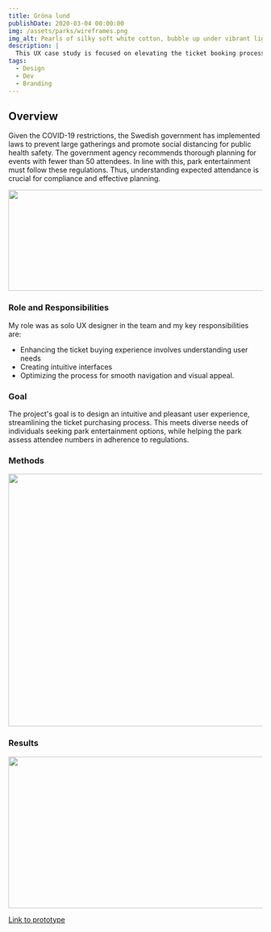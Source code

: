 ```yaml
---
title: Gröna lund
publishDate: 2020-03-04 00:00:00
img: /assets/parks/wireframes.png
img_alt: Pearls of silky soft white cotton, bubble up under vibrant lighting
description: |
  This UX case study is focused on elevating the ticket booking process for the Park Resorts Entertainment website. The §central objective is to design an instinctive and pleasurable user experience that streamlines the ticket purchasing journey. This initiative serves a dual purpose: catering to a diverse array of individuals exploring park entertainment choices while aiding the park in precisely estimating attendee numbers to uphold regulatory compliance.
tags:
  - Design
  - Dev
  - Branding
---
```


## Overview

Given the COVID-19 restrictions, the Swedish government has implemented laws to prevent large gatherings and promote social distancing for public health safety. The government agency recommends thorough planning for events with fewer than 50 attendees. In line with this, park entertainment must follow these regulations. Thus, understanding expected attendance is crucial for compliance and effective planning.

<!-- ### Before -->
<img src="/assets/parks/Screenshot 2021-01-12 at 08.28.png" width="700" height="200">

### Role and Responsibilities

<!-- Outline your role in the project and your key responsibilities as a UX designer or researcher. Mention any collaboration with team members, stakeholders, or other disciplines. -->

My role was as solo UX designer in the team and my key responsibilities are:

- Enhancing the ticket buying experience involves understanding user needs
- Creating intuitive interfaces
- Optimizing the process for smooth navigation and visual appeal.

<!-- #### PLATFORM

Web (Product)

#### TOOLS

Figma

#### SKILL SET

UI/UX design, Design system, Product thinking, -->

### Goal

The project's goal is to design an intuitive and pleasant user experience, streamlining the ticket purchasing process. This meets diverse needs of individuals seeking park entertainment options, while helping the park assess attendee numbers in adherence to regulations.

### Methods

<img src="/assets/parks/Double Diamond.png" width="800" height="500">

### Results

<img src="/assets/parks/wireframes.png" width="800" height="300">

<!-- <img src="/assets/parks/boking.png" width="200" height="300">
<img src="/assets/parks/park.png" width="200" height="300"> -->

[Link to prototype ](https://www.figma.com/proto/38nMz92yYOzr3EYmDhTeED/checkout-process?type=design&node-id=329-4474&t=uqWyqE5MloixEpqG-1&scaling=min-zoom&page-id=1%3A12&mode=design)
